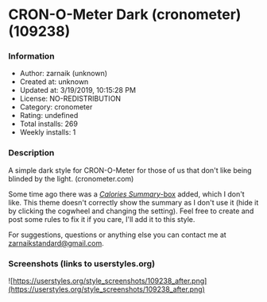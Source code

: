 # CRON-O-Meter Dark (cronometer) (109238)

### Information
- Author: zarnaik (unknown)
- Created at: unknown
- Updated at: 3/19/2019, 10:15:28 PM
- License: NO-REDISTRIBUTION
- Category: cronometer
- Rating: undefined
- Total installs: 269
- Weekly installs: 1


### Description
A simple dark style for CRON-O-Meter for those of us that don't like being blinded by the light. (cronometer.com)

Some time ago there was a <a href="http://i.imgur.com/VLw98N6.png"><i>Calories Summary</i>-box</a> added, which I don't like. This theme doesn't correctly show the summary as I don't use it (hide it by clicking the cogwheel and changing the setting). Feel free to create and post some rules to fix it if you care, I'll add it to this style.


For suggestions, questions or anything else you can contact me at <a href="mailto:zarnaikstandard@gmail.com">zarnaikstandard@gmail.com</a>.


### Screenshots (links to userstyles.org)
![https://userstyles.org/style_screenshots/109238_after.png](https://userstyles.org/style_screenshots/109238_after.png)



